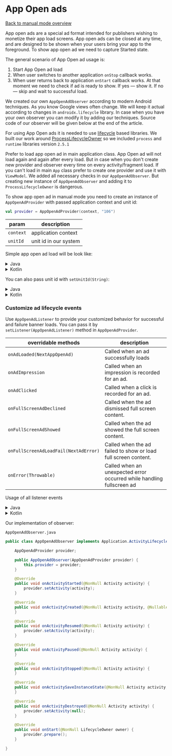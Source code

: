 # App Open ads

[Back to manual mode overview](https://github.com/nextmillenniummedia/next-sdk-android-example/blob/2.x/docs/manual/Manual.md)

App open ads are a special ad format intended for publishers wishing to monetize their app load
screens. App open ads can be closed at any time, and are designed to be shown when your users bring
your app to the foreground. To show app open ad we need to capture Started state.

The general scenario of App Open ad usage is:

1. Start App Open ad load
2. When user switches to another application `onStop` callback works.
3. When user returns back to application `onStart` callback works. At that moment we need to check
   if ad is ready to show. If yes — show it. If no — skip and wait to successful load.

We created our own `AppOpenAdObserver` according to modern Android techniques. As you know Google
views often change. We will keep it actual according to changes in `androidx.lifecycle` library. In
case when you have your own observer you can modify it by adding our techniques. Source code of our
observer will be given below at the end of the article.

For using App Open ads it is needed to
use [lifecycle](https://developer.android.com/jetpack/androidx/releases/lifecycle) based libraries.
We built our work around
[ProcessLifecycleOwner](https://developer.android.com/reference/android/arch/lifecycle/ProcessLifecycleOwner)
so we included `process` and `runtime` libraries version `2.5.1`

Prefer to load app open ad in main application class. App Open ad will not load again and again
after every load. But in case when you don't create new provider and observer every time on every
activity/fragment load. If you can't load in main `App` class prefer to create one provider and use
it with `ViewModel`. We added all necessary checks in our `AppOpenAdObserver`. But creating new
instance of `AppOpenAdObserver` and adding it to `ProcessLifecycleOwner` is dangerous.

To show app open ad in manual mode you need to create an instance of `AppOpenAdProvider`
with passed application context and unit id:

```kotlin
val provider = AppOpenAdProvider(context, "106")
```

| param | description
| --- | --- | 
| `context` | application context | 
| `unitId` | unit id in our system | 

Simple app open ad load will be look like:

<details>
<summary>Java</summary>

```java
public class App extends Application {

    @Override
    public void onCreate() {
        super.onCreate();
        NextSdk.initialize(this);
        loadAppOpenAd();
    }

    private void loadAppOpenAd() {
        AppOpenAdProvider provider = new AppOpenAdProvider(this, "110");
        ProcessLifecycleOwner.get().getLifecycle().addObserver(new AppOpenAdObserver(provider));
    }
}
```

</details>

<details>
<summary>Kotlin</summary>

```kotlin
class App : Application() {
    override fun onCreate() {
        super.onCreate()
        NextSdk.initialize(this)
        loadAppOpen()
    }

    private fun loadAppOpen() {
        val provider = AppOpenAdProvider(this, "110")
        ProcessLifecycleOwner.get().lifecycle.addObserver(AppOpenAdObserver(provider))
    }
}
```

</details>

You can also pass unit id with `setUnitId(String)`:

<details>
<summary>Java</summary>

```java
public class App extends Application {

    @Override
    public void onCreate() {
        super.onCreate();
        NextSdk.initialize(this);
        loadAppOpenAd();
    }

    private void loadAppOpenAd() {
        AppOpenAdProvider provider = new AppOpenAdProvider(this);
        provider.setUnitId("110");
        ProcessLifecycleOwner.get().getLifecycle().addObserver(new AppOpenAdObserver(provider));
    }
}

```

</details>

<details>
<summary>Kotlin</summary>

```kotlin
class App : Application() {
    override fun onCreate() {
        super.onCreate()
        NextSdk.initialize(this)
        loadAppOpen()
    }

    private fun loadAppOpen() {
        val provider = AppOpenAdProvider(this)
        provider.unitId = "110"
        ProcessLifecycleOwner.get().lifecycle.addObserver(AppOpenAdObserver(provider))
    }
}
```

</details>

### Customize ad lifecycle events

Use `AppOpenAdListener` to provide your customized behavior for successful and failure banner loads.
You can pass it by `setListener(AppOpenAdListener)` method in `AppOpenAdProvider`.

| overridable methods | description |
| --- | --- |
| `onAdLoaded(NextAppOpenAd)` | Called when an ad successfully loads |
| `onAdImpression` | Called when an impression is recorded for an ad. |
| `onAdClicked` | Called when a click is recorded for an ad. |
| `onFullScreenAdDeclined` | Called when the ad dismissed full screen content. |
| `onFullScreenAdShowed` | Called when the ad showed the full screen content. |
| `onFullScreenAdLoadFail(NextAdError)` | Called when the ad failed to show or load full screen content. |
| `onError(Throwable)` | Called when an unexpected error occurred while handling fullscreen ad |

Usage of all listener events

<details>
<summary>Java</summary>

```java
public class App extends Application implements AppOpenAdListener {

    @Override
    public void onCreate() {
        super.onCreate();
        NextSdk.initialize(this);
        loadAppOpenAd();
    }

    private void loadAppOpenAd() {
        AppOpenAdProvider provider = new AppOpenAdProvider(this, "110");
        provider.setListener(this);
        ProcessLifecycleOwner.get().getLifecycle().addObserver(new AppOpenAdObserver(provider));
    }
    
    @Override
    public void onAdLoaded(NextAppOpenAd nextAppOpenAd) {
        // some action
    }

    @Override
    public void onAdImpression() {
        // some action
    }

    @Override
    public void onAdClicked() {
        // some action
    }

    @Override
    public void onFullScreenAdDeclined() {
        // some action
    }

    @Override
    public void onFullScreenAdShowed() {
        // some action
    }

    @Override
    public void onFullScreenAdLoadFail(NextAdError loadError) {
        // some action
    }

    @Override
    public void onError(Throwable error) {
        // some action
    }
}
```
</details>
<details>
<summary>Kotlin</summary>

```kotlin
class App : Application(), AppOpenAdListener {
    override fun onCreate() {
        super.onCreate()
        NextSdk.initialize(this)
        loadAppOpen()
    }

    private fun loadAppOpen() {
        val provider = AppOpenAdProvider(this, "110")
        provider.setListener(this)
        ProcessLifecycleOwner.get().lifecycle.addObserver(AppOpenAdObserver(provider))
    }

    override fun onAdLoaded(ad: NextAppOpenAd?) {
        // some action
    }

    override fun onAdImpression() {
        // some action
    }

    override fun onAdClicked() {
        // some action
    }

    override fun onFullScreenAdDeclined() {
        // some action
    }

    override fun onFullScreenAdShowed() {
        // some action
    }

    override fun onFullScreenAdLoadFail(loadError: NextAdError?) {
        // some action
    }

    override fun onError(error: Throwable?) {
        // some action
    }
}
```
</details>

Our implementation of observer:

`AppOpenAdObserver.java`

```java
public class AppOpenAdObserver implements Application.ActivityLifecycleCallbacks, DefaultLifecycleObserver {

    AppOpenAdProvider provider;

    public AppOpenAdObserver(AppOpenAdProvider provider) {
        this.provider = provider;
    }

    @Override
    public void onActivityStarted(@NonNull Activity activity) {
        provider.setActivity(activity);
    }

    @Override
    public void onActivityCreated(@NonNull Activity activity, @Nullable Bundle savedInstanceState) {
    }

    @Override
    public void onActivityResumed(@NonNull Activity activity) {
        provider.setActivity(activity);
    }

    @Override
    public void onActivityPaused(@NonNull Activity activity) {
    }

    @Override
    public void onActivityStopped(@NonNull Activity activity) {
    }

    @Override
    public void onActivitySaveInstanceState(@NonNull Activity activity, @NonNull Bundle outState) {
    }

    @Override
    public void onActivityDestroyed(@NonNull Activity activity) {
        provider.setActivity(null);
    }

    @Override
    public void onStart(@NonNull LifecycleOwner owner) {
        provider.prepare();
    }

}
```